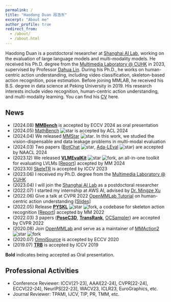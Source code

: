 ```yaml
---
permalink: /
title: "Haodong Duan 段浩东"
excerpt: "About me"
author_profile: true
redirect_from: 
  - /about/
  - /about.html
---
```


Haodong Duan is a postdoctoral researcher at [Shanghai AI Lab](https://www.shlab.org.cn), working on the evaluation of large language models and multi-modality models.
He received his Ph.D. degree from the [Multimedia Laboratory @ CUHK](https://mmlab.ie.cuhk.edu.hk) in 2023, supervised by Professor [Dahua Lin](http://dahua.site/).
During his Ph.D., he works on human-centric action understanding, including video classification, skeleton-based action recognition, pose estimation.
Before joining MMLAB, he received his B.S. degree in data science at Peking University in 2019. 
His research interests include video recognition, human-centric action understanding, and multi-modality learning. 
You can find his [CV](/files/resume_latest.pdf) here.

News
-----------------
- (2024.08) **[MMBench](https://mmbench.opencompass.org.cn/home)** is accepted by ECCV 2024 as oral presentation
- (2024.05) [MathBench](https://arxiv.org/abs/2405.12209) ![star](https://badgen.net/github/stars/open-compass/MathBench) is accepted by ACL 2024
- (2024.04) We released [MMStar](https://arxiv.org/abs/2403.20330) ![star](https://badgen.net/github/stars/MMStar-Benchmark/MMStar). In this work, we studied the vision-dispensable and data leakage problems in multi-modal evaluation
- (2024.03) Two papers ([BotChat](https://arxiv.org/abs/2310.13650) ![star](https://badgen.net/github/stars/open-compass/BotChat), [Ada-LEval](https://arxiv.org/abs/2404.06480) ![star](https://badgen.net/github/stars/open-compass/Ada-LEval)) are accepted by NAACL 2024
- (2023.12) We released **[VLMEvalKit](https://github.com/open-compass/VLMEvalKit)** ![star](https://badgen.net/github/stars/open-compass/VLMEvalKit) ![fork](https://badgen.net/github/forks/open-compass/VLMEvalKit), an all-in-one toolkit for evaluating LVLMs [[Report](https://arxiv.org/abs/2407.11691)] accepted by MM 2024
- (2023.10) [SkeleTR](https://arxiv.org/pdf/2309.11445.pdf) is accepted by ICCV 2023
- (2023.06) I received my Ph.D. degree from the [Multimedia Laboratory @ CUHK](https://mmlab.ie.cuhk.edu.hk)
- (2023.04) I will join the [Shanghai AI Lab](https://www.shlab.org.cn) as a postdoctoral researcher
- (2022.07) I started my internship at AWS AI, advised by [Dr. Mingze Xu](https://xumingze0308.github.io/)
- (2022.06) Give a talk at CVPR 2022 [OpenMMLab Tutorial](https://openmmlab.com/community/cvpr2022-tutorial) on human-centric action understanding [[Slides](/files/cvpr22_tutorial.pdf)]
- (2022.05) Release **[PYSKL](https://github.com/kennymckormick/pyskl)** ![star](https://badgen.net/github/stars/kennymckormick/pyskl) ![fork](https://badgen.net/github/forks/kennymckormick/pyskl), a codebase for skeleton action recognition [[Report](https://arxiv.org/abs/2205.09443)] accepted by MM 2022
- (2022.03) 3 papers (**[PoseC3D](https://arxiv.org/abs/2104.13586)**, **[TransRank](https://arxiv.org/abs/2205.02028)**, [OCSampler](https://arxiv.org/abs/2201.04388)) are accepted by CVPR 2022
- (2020.08) Join [OpenMMLab](https://openmmlab.com/) and serve as a maintainer of [MMAction2](https://github.com/open-mmlab/mmaction2) ![star](https://badgen.net/github/stars/open-mmlab/mmaction2) ![fork](https://badgen.net/github/forks/open-mmlab/mmaction2)
- (2020.07) [OmniSource](https://arxiv.org/abs/2003.13042) is accepted by ECCV 2020
- (2019.07) **[TRB](https://openaccess.thecvf.com/content_ICCV_2019/papers/Duan_TRB_A_Novel_Triplet_Representation_for_Understanding_2D_Human_Body_ICCV_2019_paper.pdf)** is accepted by ICCV 2019

**Bold** indicates being accepted as Oral presentation. 

Professional Activities
----------------
- Conference Reviewer: ICCV[21-23], AAAI[22-24], CVPR[22-24], ECCV[22-24], NeurIPS[22-23], WACV23, ICLR23, EuroGraphics, etc.
- Journal Reviewer: TPAMI, IJCV, TIP, PR, TMM, etc.

<script type="text/javascript" src="//rf.revolvermaps.com/0/0/6.js?i=5wygxlue8gu&amp;m=7&amp;c=e63100&amp;cr1=ffffff&amp;f=arial&amp;l=0&amp;bv=90&amp;lx=-420&amp;ly=420&amp;hi=20&amp;he=7&amp;hc=a8ddff&amp;rs=80" async="async"></script>
